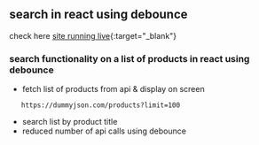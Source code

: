 ## search in react using debounce

check here [site running live](https://ark-searchlist.netlify.app/){:target="\_blank"}

### search functionality on a list of products in react using debounce

- fetch list of products from api & display on screen

```
   https://dummyjson.com/products?limit=100
```

- search list by product title
- reduced number of api calls using debounce

